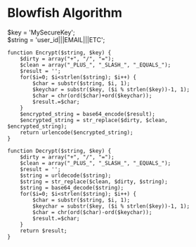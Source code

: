 # Blowfish Algorithm


$key	=	'MySecureKey';	
$string	=	'user_id|||EMAIL|||ETC';	


	function Encrypt($string, $key) {
		$dirty = array("+", "/", "=");
		$clean = array("_PLUS_", "_SLASH_", "_EQUALS_");
		$result = '';
		for($i=0; $i<strlen($string); $i++) {
			$char = substr($string, $i, 1);
			$keychar = substr($key, ($i % strlen($key))-1, 1);
			$char = chr(ord($char)+ord($keychar));
			$result.=$char;
		}		
		$encrypted_string = base64_encode($result);			
		$encrypted_string = str_replace($dirty, $clean, $encrypted_string);
		return urlencode($encrypted_string);
	}
	
	function Decrypt($string, $key) {
		$dirty = array("+", "/", "=");
		$clean = array("_PLUS_", "_SLASH_", "_EQUALS_");
		$result = '';
		$string = urldecode($string);
		$string = str_replace($clean, $dirty, $string);	
		$string = base64_decode($string);		
		for($i=0; $i<strlen($string); $i++) {
			$char = substr($string, $i, 1);
			$keychar = substr($key, ($i % strlen($key))-1, 1);
			$char = chr(ord($char)-ord($keychar));
			$result.=$char;
		}		
		return $result;
	}
        
